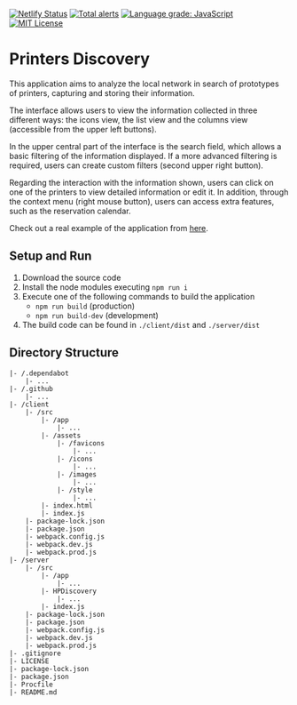 [![Netlify Status](https://api.netlify.com/api/v1/badges/3385f038-9813-4df8-992d-ddc4af8ff42b/deploy-status)](https://app.netlify.com/sites/printersdiscovery/deploys)
[![Total alerts](https://img.shields.io/lgtm/alerts/g/Chema22R/printers-discovery.svg?logo=lgtm&logoWidth=18)](https://lgtm.com/projects/g/Chema22R/printers-discovery/alerts/)
[![Language grade: JavaScript](https://img.shields.io/lgtm/grade/javascript/g/Chema22R/printers-discovery.svg?logo=lgtm&logoWidth=18)](https://lgtm.com/projects/g/Chema22R/printers-discovery/context:javascript)
[![MIT License](https://camo.githubusercontent.com/d59450139b6d354f15a2252a47b457bb2cc43828/68747470733a2f2f696d672e736869656c64732e696f2f6e706d2f6c2f7365727665726c6573732e737667)](LICENSE)

# Printers Discovery
This application aims to analyze the local network in search of prototypes of printers, capturing and storing their information.

The interface allows users to view the information collected in three different ways: the icons view, the list view and the columns view (accessible from the upper left buttons).

In the upper central part of the interface is the search field, which allows a basic filtering of the information displayed. If a more advanced filtering is required, users can create custom filters (second upper right button).

Regarding the interaction with the information shown, users can click on one of the printers to view detailed information or edit it. In addition, through the context menu (right mouse button), users can access extra features, such as the reservation calendar.

Check out a real example of the application from [here](https://printers-discovery.chema22r.com).

## Setup and Run
1. Download the source code
2. Install the node modules executing `npm run i`
3. Execute one of the following commands to build the application
    - `npm run build` (production)
    - `npm run build-dev` (development)
4. The build code can be found in `./client/dist` and `./server/dist`

## Directory Structure
```
|- /.dependabot
    |- ...
|- /.github
    |- ...
|- /client
    |- /src
        |- /app
            |- ...
        |- /assets
            |- /favicons
                |- ...
            |- /icons
                |- ...
            |- /images
                |- ...
            |- /style
                |- ...
        |- index.html
        |- index.js
    |- package-lock.json
    |- package.json
    |- webpack.config.js
    |- webpack.dev.js
    |- webpack.prod.js
|- /server
    |- /src
        |- /app
            |- ...
        |- HPDiscovery
            |- ...
        |- index.js
    |- package-lock.json
    |- package.json
    |- webpack.config.js
    |- webpack.dev.js
    |- webpack.prod.js
|- .gitignore
|- LICENSE
|- package-lock.json
|- package.json
|- Procfile
|- README.md
```
